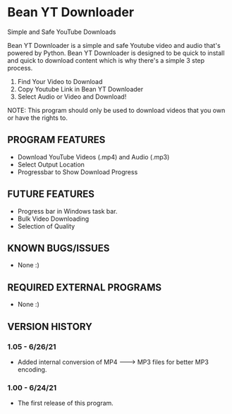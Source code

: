 # Bean YT Downloader
Simple and Safe YouTube Downloads

Bean YT Downloader is a simple and safe Youtube video and audio that's powered by Python. Bean YT Downloader is designed to be quick to install and quick to download content which is why there's a simple 3 step process.

1. Find Your Video to Download
2. Copy Youtube Link in Bean YT Downloader
3. Select Audio or Video and Download!

NOTE: This program should only be used to download videos that you own or have the rights to.

## PROGRAM FEATURES
* Download YouTube Videos (.mp4) and Audio (.mp3)
* Select Output Location
* Progressbar to Show Download Progress

## FUTURE FEATURES
* Progress bar in Windows task bar.
* Bulk Video Downloading
* Selection of Quality

## KNOWN BUGS/ISSUES
* None :)

## REQUIRED EXTERNAL PROGRAMS
* None :)

## VERSION HISTORY

### 1.05 - 6/26/21
* Added internal conversion of MP4 ---> MP3 files for better MP3 encoding.

### 1.00 - 6/24/21
* The first release of this program.

